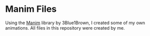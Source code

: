 # Manim Files
Using the [Manim](https://github.com/ManimCommunity/manim) library by 3Blue1Brown, I created some of my own animations. All files in this repository were created by me. 
